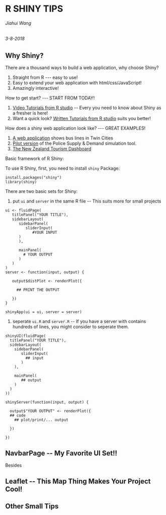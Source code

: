 # R SHINY TIPS
###### Jiahui Wang
###### 3-8-2018

## Why Shiny?

There are a thousand ways to build a web application, why choose Shiny?

1. Straight from R --- easy to use!
1. Easy to extend your web application with html/css/JavaScript!
1. Amazingly interactive!


How to get start? --- START FROM TODAY!

1. [Video Tutorials from R studio](https://vimeo.com/rstudioinc/review/131218530/212d8a5a7a/#t=0m0s) -- Every you need to know about Shiny as a fresher is here!
1. Want a quick look? [Written Tutorials from R studio](https://shiny.rstudio.com/tutorial/written-tutorial/lesson1/) suits you better!


How does a shiny web application look like? --- GREAT EXAMPLES!

1. [A web application](https://shiny.rstudio.com/gallery/bus-dashboard.html) shows bus lines in Twin Cities
1. [Pilot version](https://gallery.shinyapps.io/TSupplyDemand/) of the Police Supply & Demand simulation tool.
1. [The New Zealand Tourism Dashboard](https://mbienz.shinyapps.io/tourism_dashboard_prod/)


Basic framework of R Shiny:

To use R Shiny, first, you need to install `shiny` Package:
```
install.packages("shiny")
library(shiny)
```
There are two basic sets for Shiny: 

1. put `ui` and `server` in the same R file -- This suits more for small projects

```
ui <- fluidPage(
   titlePanel("YOUR TITLE"),
   sidebarLayout(
      sidebarPanel(
         sliderInput(
            #YOUR INPUT
      )
      ),
          
      mainPanel(
        # YOUR OUTPUT
      )
   )
)
server <- function(input, output) {
   
   output$distPlot <- renderPlot({
     
     ## PRINT THE OUTPUT
     
   })
}

shinyApp(ui = ui, server = server)

```

1. seperate `ui.R` and `server.R` -- If you have a server with contains hundreds of lines, you might consider to seperate them.

```
shinyUI(fluidPage(
  titlePanel("YOUR TITLE"), 
  sidebarLayout(
    sidebarPanel(
       sliderInput(
         ## input
       )
    ),
   
    mainPanel(
       ## output
    )
  )
))

```
```
shinyServer(function(input, output) {
   
  output$"YOUR OUTPUT" <- renderPlot({
  ## code 
    ## plot/print/... output
  
  })
  
})

```


## NavbarPage -- My Favorite UI Set!!

Besides 



## Leaflet -- This Map Thing Makes Your Project Cool!






## Other Small Tips
